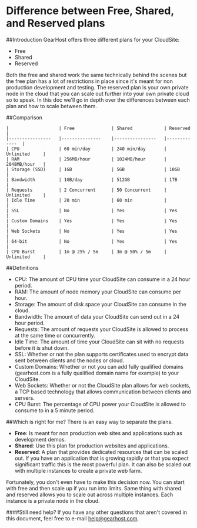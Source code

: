 Difference between Free, Shared, and Reserved plans
==================

##Introduction
GearHost offers three different plans for your CloudSite:

- Free
- Shared
- Reserved

Both the free and shared work the same technically behind the scenes but the free plan has a lot of restrictions in place since it's meant for non production development and testing. The reserved plan is your own private node in the cloud that you can scale out further into your own private cloud so to speak. In this doc we'll go in depth over the differences between each plan and how to scale between them.  

##Comparison

	|                	| Free          	| Shared         	| Reserved    	|
	|----------------	|---------------	|----------------	|-------------	|
	| CPU            	| 60 min/day    	| 240 min/day    	| Unlimited   	|
	| RAM            	| 256MB/hour    	| 1024MB/hour    	| 2048MB/hour 	|
	| Storage (SSD)  	| 1GB           	| 5GB            	| 10GB        	|
	| Bandwidth      	| 1GB/day       	| 512GB          	| 1TB         	|
	| Requests       	| 2 Concurrent  	| 50 Concurrent 	| Unlimited   	|
	| Idle Time      	| 20 min        	| 60 min         	|             	|
	| SSL            	| No            	| Yes            	| Yes         	|
	| Custom Domains 	| Yes           	| Yes            	| Yes         	|
	| Web Sockets    	| No            	| Yes            	| Yes         	|
	| 64-bit         	| No            	| Yes            	| Yes         	|
	| CPU Burst      	| 1m @ 25% / 5m 	| 3m @ 50% / 5m  	| Unlimited   	|

##Definitions
- CPU: The amount of CPU time your CloudSite can consume in a 24 hour period.
- RAM: The amount of node memory your CloudSite can consume per hour. 
- Storage: The amount of disk space your CloudSite can consume in the cloud. 
- Bandwidth: The amount of data your CloudSite can send out in a 24 hour period.
- Requests: The amount of requests your CloudSite is allowed to process at the same time or concurrently. 
- Idle Time: The amount of time your CloudSite can sit with no requests before it is shut down. 
- SSL: Whether or not the plan supports certificates used to encrypt data sent between clients and the nodes or cloud. 
- Custom Domains: Whether or not you can add fully qualified domains (gearhost.com is a fully qualified domain name for example) to your CloudSite. 
- Web Sockets: Whether or not the CloudSite plan allows for web sockets, a TCP based technology that allows communication between clients and servers. 
- CPU Burst: The percentage of CPU power your CloudSite is allowed to consume to in a 5 minute period. 

##Which is right for me?
There is an easy way to separate the plans. 

- **Free**: Is meant for non production web sites and applications such as development demos. 
- **Shared**: Use this plan for production websites and applications. 
- **Reserved**: A plan that provides dedicated resources that can be scaled out. If you have an application that is growing rapidly or that you expect significant traffic this is the most powerful plan. It can also be scaled out with multiple instances to create a private web farm. 

Fortunately, you don't even have to make this decision now. You can start with free and then scale up if you run into limits. Same thing with shared and reserved allows you to scale out across multiple instances. Each instance is a private node in the cloud. 

####Still need help?
If you have any other questions that aren't covered in this document, feel free to e-mail <help@gearhost.com>.